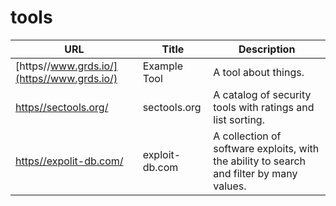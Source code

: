 # tools

| URL | Title | Description |
| --- | --- | --- |
| [https//www.grds.io/](https//www.grds.io/) | Example Tool | A tool about things. |
| [https//sectools.org/](https//sectools.org/) | sectools.org | A catalog of security tools with ratings and list sorting. |
| [https//expolit-db.com/](https//expolit-db.com/) | exploit-db.com | A collection of software exploits, with the ability to search and filter by many values. |
